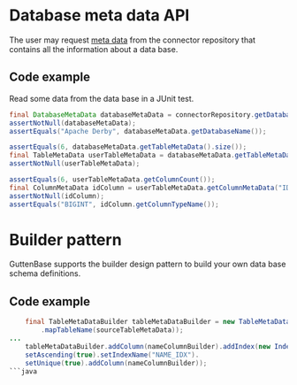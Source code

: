 # Database meta data API

The user may request
[meta data](https://javadoc.io/doc/io.github.guttenbase/guttenbase/latest/io/github/guttenbase/guttenbase/meta/package-summary.html)
from the connector repository that contains all the information about a data base.

## Code example
Read some data from the data base in a JUnit test.

```java
final DatabaseMetaData databaseMetaData = connectorRepository.getDatabaseMetaData(CONNECTOR_ID);
assertNotNull(databaseMetaData);
assertEquals("Apache Derby", databaseMetaData.getDatabaseName());

assertEquals(6, databaseMetaData.getTableMetaData().size());
final TableMetaData userTableMetaData = databaseMetaData.getTableMetaData("FOO_USER");
assertNotNull(userTableMetaData);

assertEquals(6, userTableMetaData.getColumnCount());
final ColumnMetaData idColumn = userTableMetaData.getColumnMetaData("ID");
assertNotNull(idColumn);
assertEquals("BIGINT", idColumn.getColumnTypeName());
```

# Builder pattern

GuttenBase supports the builder design pattern to build your own data base schema definitions.

## Code example

```java
    final TableMetaDataBuilder tableMetaDataBuilder = new TableMetaDataBuilder(_databaseMetaDataBuilder).setTableName(tableMapper
        .mapTableName(sourceTableMetaData));
...
    tableMetaDataBuilder.addColumn(nameColumnBuilder).addIndex(new IndexMetaDataBuilder(tableMetaDataBuilder).
    setAscending(true).setIndexName("NAME_IDX").
    setUnique(true).addColumn(nameColumnBuilder));
```java
